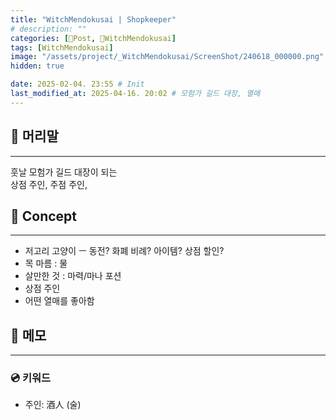 ```yaml
---
title: "WitchMendokusai | Shopkeeper"
# description: ""
categories: [📀Post, 🥥WitchMendokusai]
tags: [WitchMendokusai]
image: "/assets/project/_WitchMendokusai/ScreenShot/240618_000000.png"
hidden: true

date: 2025-02-04. 23:55 # Init
last_modified_at: 2025-04-16. 20:02 # 모험가 길드 대장, 열매
---
```


## 📀 머리말

---

훗날 모험가 길드 대장이 되는  
상점 주인, 주점 주인,  

## 📀 Concept

---

- 저고리 고양이 ㅡ 동전? 화폐 비례? 아이템? 상점 할인?
- 목 마름 : 물
- 살만한 것 : 마력/마나 포션
- 상점 주인
- 어떤 열매를 좋아함

## 📀 메모

---

### 💿 키워드

- 주인: 酒人 (술)
